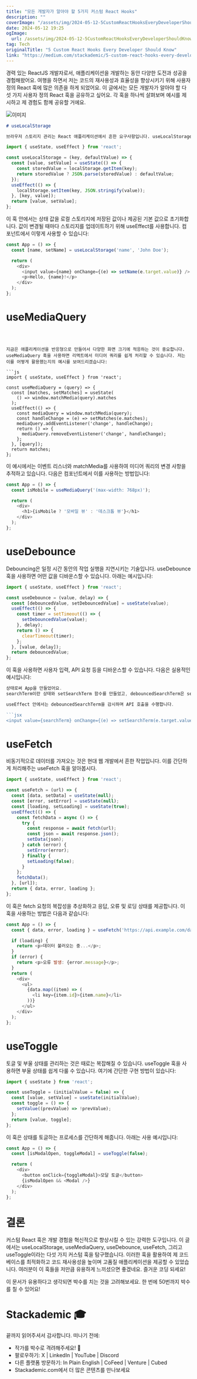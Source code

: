 ```yaml
---
title: "모든 개발자가 알아야 할 5가지 커스텀 React Hooks"
description: ""
coverImage: "/assets/img/2024-05-12-5CustomReactHooksEveryDeveloperShouldKnow_0.png"
date: 2024-05-12 19:25
ogImage: 
  url: /assets/img/2024-05-12-5CustomReactHooksEveryDeveloperShouldKnow_0.png
tag: Tech
originalTitle: "5 Custom React Hooks Every Developer Should Know"
link: "https://medium.com/stackademic/5-custom-react-hooks-every-developer-should-know-4183af96cecc"
---
```



경력 있는 ReactJS 개발자로서, 애플리케이션을 개발하는 동안 다양한 도전과 성공을 경험해왔어요. 여행을 하면서 저는 코드의 재사용성과 효율성을 향상시키기 위해 사용자 정의 React 훅에 많은 의존을 하게 되었어요. 이 글에서는 모든 개발자가 알아야 할 다섯 가지 사용자 정의 React 훅을 공유하고 싶어요. 각 훅을 하나씩 살펴보며 예시를 제시하고 제 경험도 함께 공유할 거에요.

![이미지](/assets/img/2024-05-12-5CustomReactHooksEveryDeveloperShouldKnow_0.png)

```markdown
# useLocalStorage

브라우저 스토리지 관리는 React 애플리케이션에서 흔한 요구사항입니다. useLocalStorage 훅을 사용하면 값을 localStorage와 동기화할 수 있어요. 최근 프로젝트에서 이를 어떻게 활용했는지 예시를 보여드릴게요:
```



```js
import { useState, useEffect } from 'react';

const useLocalStorage = (key, defaultValue) => {
  const [value, setValue] = useState(() => {
    const storedValue = localStorage.getItem(key);
    return storedValue ? JSON.parse(storedValue) : defaultValue;
  });
  useEffect(() => {
    localStorage.setItem(key, JSON.stringify(value));
  }, [key, value]);
  return [value, setValue];
};
```

이 훅 안에서는 상태 값을 로컬 스토리지에 저장된 값이나 제공된 기본 값으로 초기화합니다. 값이 변경될 때마다 스토리지를 업데이트하기 위해 useEffect를 사용합니다. 컴포넌트에서 이렇게 사용할 수 있습니다:

```js
const App = () => {
  const [name, setName] = useLocalStorage('name', 'John Doe');

  return (
    <div>
      <input value={name} onChange={(e) => setName(e.target.value)} />
      <p>Hello, {name}!</p>
    </div>
  );
};
```

# useMediaQuery
```



지금은 애플리케이션을 반응형으로 만들어서 다양한 화면 크기에 적응하는 것이 중요합니다. useMediaQuery 훅을 사용하면 리액트에서 미디어 쿼리를 쉽게 처리할 수 있습니다. 저는 이를 어떻게 활용했는지의 예시를 보여드리겠습니다:

```js
import { useState, useEffect } from 'react';

const useMediaQuery = (query) => {
  const [matches, setMatches] = useState(
    () => window.matchMedia(query).matches
  );
  useEffect(() => {
    const mediaQuery = window.matchMedia(query);
    const handleChange = (e) => setMatches(e.matches);
    mediaQuery.addEventListener('change', handleChange);
    return () => {
      mediaQuery.removeEventListener('change', handleChange);
    };
  }, [query]);
  return matches;
};
```

이 예시에서는 이벤트 리스너와 matchMedia를 사용하여 미디어 쿼리의 변경 사항을 추적하고 있습니다. 다음은 컴포넌트에서 이를 사용하는 방법입니다:

```js
const App = () => {
  const isMobile = useMediaQuery('(max-width: 768px)');

  return (
    <div>
      <h1>{isMobile ? '모바일 뷰' : '데스크톱 뷰'}</h1>
    </div>
  );
};
```



# useDebounce

Debouncing은 일정 시간 동안의 작업 실행을 지연시키는 기술입니다. useDebounce 훅을 사용하면 어떤 값을 디바운스할 수 있습니다. 아래는 예시입니다:

```js
import { useState, useEffect } from 'react';

const useDebounce = (value, delay) => {
  const [debouncedValue, setDebouncedValue] = useState(value);
  useEffect(() => {
    const timer = setTimeout(() => {
      setDebouncedValue(value);
    }, delay);
    return () => {
      clearTimeout(timer);
    };
  }, [value, delay]);
  return debouncedValue;
};
```

이 훅을 사용하면 사용자 입력, API 요청 등을 디바운스할 수 있습니다. 다음은 실용적인 예시입니다:



```js
상태로써 App을 만들었어요. 
searchTerm이란 상태와 setSearchTerm 함수를 만들었고, debouncedSearchTerm은 searchTerm을 500 밀리초로 지연시키는 함수를 사용하고 있어요.

useEffect 안에서는 debouncedSearchTerm을 감시하며 API 호출을 수행합니다.

```jsx
<input value={searchTerm} onChange={(e) => setSearchTerm(e.target.value)} />
```

# useFetch

비동기적으로 데이터를 가져오는 것은 현대 웹 개발에서 흔한 작업입니다. 이를 간단하게 처리해주는 useFetch 훅을 알아봅시다.

```js
import { useState, useEffect } from 'react';

const useFetch = (url) => {
  const [data, setData] = useState(null);
  const [error, setError] = useState(null);
  const [loading, setLoading] = useState(true);
  useEffect(() => {
    const fetchData = async () => {
      try {
        const response = await fetch(url);
        const json = await response.json();
        setData(json);
      } catch (error) {
        setError(error);
      } finally {
        setLoading(false);
      }
    };
    fetchData();
  }, [url]);
  return { data, error, loading };
};
```



이 훅은 fetch 요청의 복잡성을 추상화하고 응답, 오류 및 로딩 상태를 제공합니다. 이 훅을 사용하는 방법은 다음과 같습니다:

```js
const App = () => {
  const { data, error, loading } = useFetch('https://api.example.com/data');

  if (loading) {
    return <p>데이터 불러오는 중...</p>;
  }
  if (error) {
    return <p>오류 발생: {error.message}</p>;
  }
  return (
    <div>
      <ul>
        {data.map((item) => (
          <li key={item.id}>{item.name}</li>
        ))}
      </ul>
    </div>
  );
};
```

# useToggle

토글 및 부울 상태를 관리하는 것은 때로는 복잡해질 수 있습니다. useToggle 훅을 사용하면 부울 상태를 쉽게 다룰 수 있습니다. 여기에 간단한 구현 방법이 있습니다:



```js
import { useState } from 'react';

const useToggle = (initialValue = false) => {
  const [value, setValue] = useState(initialValue);
  const toggle = () => {
    setValue((prevValue) => !prevValue);
  };
  return [value, toggle];
};
```

이 훅은 상태를 토글하는 프로세스를 간단하게 해줍니다. 아래는 사용 예시입니다:

```js
const App = () => {
  const [isModalOpen, toggleModal] = useToggle(false);

  return (
    <div>
      <button onClick={toggleModal}>모달 토글</button>
      {isModalOpen && <Modal />}
    </div>
  );
};
```

# 결론



커스텀 React 훅은 개발 경험을 혁신적으로 향상시킬 수 있는 강력한 도구입니다. 이 글에서는 useLocalStorage, useMediaQuery, useDebounce, useFetch, 그리고 useToggle이라는 다섯 가지 커스텀 훅을 탐구했습니다. 이러한 훅을 활용하여 제 코드베이스를 최적화하고 코드 재사용성을 높이며 고품질 애플리케이션을 제공할 수 있었습니다. 여러분이 이 훅들을 저만큼 유용하게 느끼셨으면 좋겠네요. 즐거운 코딩 되세요!

이 문서가 유용하다고 생각되면 박수를 치는 것을 고려해보세요. 한 번에 50번까지 박수를 칠 수 있어요!

# Stackademic 🎓

끝까지 읽어주셔서 감사합니다. 떠나기 전에:



- 작가를 박수로 격려해주세요! 👏
- 팔로우하기: X | LinkedIn | YouTube | Discord
- 다른 플랫폼 방문하기: In Plain English | CoFeed | Venture | Cubed
- Stackademic.com에서 더 많은 콘텐츠를 만나보세요